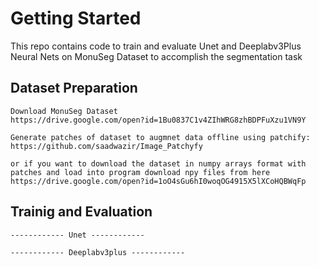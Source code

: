 # Getting Started

This repo contains code to train and evaluate Unet and Deeplabv3Plus Neural Nets on MonuSeg Dataset to accomplish the segmentation task

## Dataset Preparation
```
Download MonuSeg Dataset
https://drive.google.com/open?id=1Bu0837C1v4ZIhWRG8zhBDPFuXzu1VN9Y

Generate patches of dataset to augmnet data offline using patchify: https://github.com/saadwazir/Image_Patchyfy

or if you want to download the dataset in numpy arrays format with patches and load into program download npy files from here
https://drive.google.com/open?id=1oO4sGu6hI0woqOG4915X5lXCoHQBWqFp
```

## Trainig and Evaluation

```
------------ Unet ------------

```

```
------------ Deeplabv3plus ------------

```
